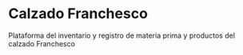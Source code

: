 # Calzado Franchesco
Plataforma del inventario y registro de materia prima y productos del calzado Franchesco
